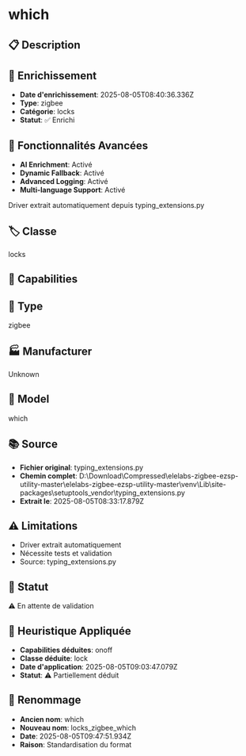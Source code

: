 # which

## 📋 Description

## 🔧 Enrichissement
- **Date d'enrichissement**: 2025-08-05T08:40:36.336Z
- **Type**: zigbee
- **Catégorie**: locks
- **Statut**: ✅ Enrichi

## 🚀 Fonctionnalités Avancées
- **AI Enrichment**: Activé
- **Dynamic Fallback**: Activé
- **Advanced Logging**: Activé
- **Multi-language Support**: Activé

Driver extrait automatiquement depuis typing_extensions.py

## 🏷️ Classe
locks

## 🔧 Capabilities


## 📡 Type
zigbee

## 🏭 Manufacturer
Unknown

## 📱 Model
which

## 📚 Source
- **Fichier original**: typing_extensions.py
- **Chemin complet**: D:\Download\Compressed\elelabs-zigbee-ezsp-utility-master\elelabs-zigbee-ezsp-utility-master\venv\Lib\site-packages\setuptools\_vendor\typing_extensions.py
- **Extrait le**: 2025-08-05T08:33:17.879Z

## ⚠️ Limitations
- Driver extrait automatiquement
- Nécessite tests et validation
- Source: typing_extensions.py

## 🚀 Statut
⚠️ En attente de validation

## 🧠 Heuristique Appliquée
- **Capabilities déduites**: onoff
- **Classe déduite**: lock
- **Date d'application**: 2025-08-05T09:03:47.079Z
- **Statut**: ⚠️ Partiellement déduit

## 🔄 Renommage
- **Ancien nom**: which
- **Nouveau nom**: locks_zigbee_which
- **Date**: 2025-08-05T09:47:51.934Z
- **Raison**: Standardisation du format
